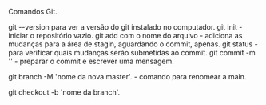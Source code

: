 Comandos Git.

git --version para ver a versão do git instalado no computador.
git init - iniciar o repositório vazio.
git add com o nome do arquivo - adiciona as mudanças para a área de stagin, aguardando o commit, apenas.
git status - para verificar quais mudanças serão submetidas ao commit.
git commit -m '' - preparar o commit e escrever uma mensagem. 

git branch -M 'nome da nova master'. - comando para renomear a main.

git checkout -b 'nome da branch'.